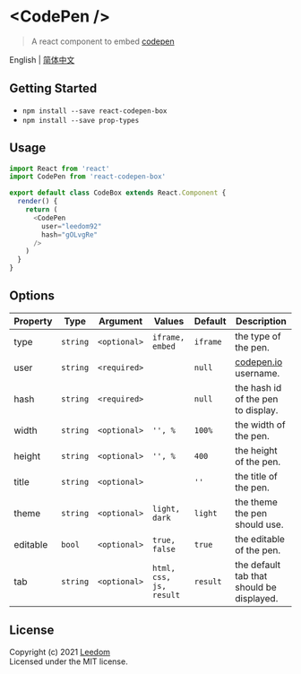 # &lt;CodePen /&gt;

> A react component to embed [codepen](http://codepen.io)

English | [简体中文](./README.zh-CN.md)

## Getting Started

- `npm install --save react-codepen-box`
- `npm install --save prop-types`

## Usage

```js
import React from 'react'
import CodePen from 'react-codepen-box'

export default class CodeBox extends React.Component {
  render() {
    return (
      <CodePen
        user="leedom92"
        hash="gOLvgRe"
      />
    )
  }
}
```

## Options

Property | Type     | Argument     | Values                   | Default   | Description
---------|----------|--------------|--------------------------|-----------|------------
type     | `string` | `<optional>` | `iframe, embed`          | `iframe`  | the type of the pen.
user     | `string` | `<required>` |                          | `null`    | [codepen.io](http://codepen.io) username.
hash     | `string` | `<required>` |                          | `null`    | the hash id of the pen to display.
width    | `string` | `<optional>` | `'', %`                  | `100%`    | the width of the pen.
height   | `string` | `<optional>` | `'', %`                  | `400`     | the height of the pen.
title    | `string` | `<optional>` |                          | `''`      | the title of the pen.
theme    | `string` | `<optional>` |  `light, dark`           | `light`   | the theme the pen should use.
editable | `bool`   | `<optional>` | `true, false`            | `true`    | the editable of the pen.
tab      | `string` | `<optional>` | `html, css, js, result`  | `result`  | the default tab that should be displayed.

## License
Copyright (c) 2021 [Leedom](https://github.com/leedom92)  
Licensed under the MIT license.
